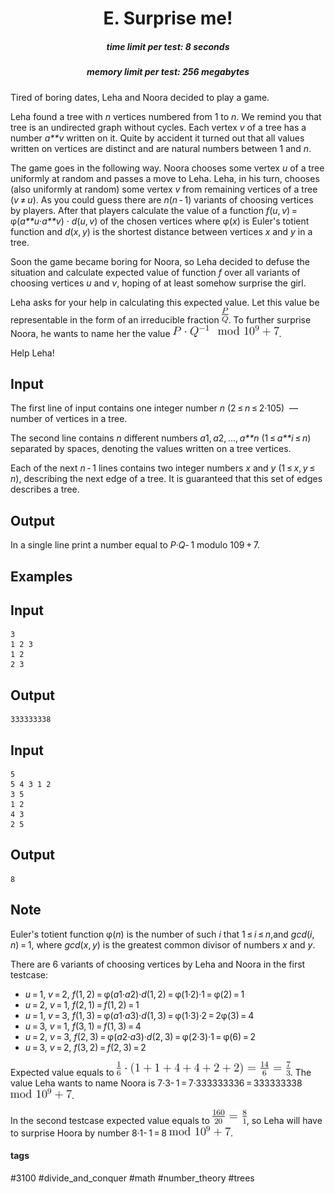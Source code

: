 <h1 style='text-align: center;'> E. Surprise me!</h1>

<h5 style='text-align: center;'>time limit per test: 8 seconds</h5>
<h5 style='text-align: center;'>memory limit per test: 256 megabytes</h5>

Tired of boring dates, Leha and Noora decided to play a game.

Leha found a tree with *n* vertices numbered from 1 to *n*. We remind you that tree is an undirected graph without cycles. Each vertex *v* of a tree has a number *a**v* written on it. Quite by accident it turned out that all values written on vertices are distinct and are natural numbers between 1 and *n*.

The game goes in the following way. Noora chooses some vertex *u* of a tree uniformly at random and passes a move to Leha. Leha, in his turn, chooses (also uniformly at random) some vertex *v* from remaining vertices of a tree (*v* ≠ *u*). As you could guess there are *n*(*n* - 1) variants of choosing vertices by players. After that players calculate the value of a function *f*(*u*, *v*) = φ(*a**u*·*a**v*) · *d*(*u*, *v*) of the chosen vertices where φ(*x*) is Euler's totient function and *d*(*x*, *y*) is the shortest distance between vertices *x* and *y* in a tree.

Soon the game became boring for Noora, so Leha decided to defuse the situation and calculate expected value of function *f* over all variants of choosing vertices *u* and *v*, hoping of at least somehow surprise the girl.

Leha asks for your help in calculating this expected value. Let this value be representable in the form of an irreducible fraction ![](images/b795551c4ba5b501281e7063ac11feb87c7f234f.png). To further surprise Noora, he wants to name her the value ![](images/5fdcffd2f508399487ae266723b116faf2fcef30.png). 

Help Leha!

## Input

The first line of input contains one integer number *n* (2 ≤ *n* ≤ 2·105)  — number of vertices in a tree.

The second line contains *n* different numbers *a*1, *a*2, ..., *a**n* (1 ≤ *a**i* ≤ *n*) separated by spaces, denoting the values written on a tree vertices.

Each of the next *n* - 1 lines contains two integer numbers *x* and *y* (1 ≤ *x*, *y* ≤ *n*), describing the next edge of a tree. It is guaranteed that this set of edges describes a tree.

## Output

In a single line print a number equal to *P*·*Q*- 1 modulo 109 + 7.

## Examples

## Input


```
3  
1 2 3  
1 2  
2 3  

```
## Output


```
333333338  

```
## Input


```
5  
5 4 3 1 2  
3 5  
1 2  
4 3  
2 5  

```
## Output


```
8  

```
## Note

Euler's totient function φ(*n*) is the number of such *i* that 1 ≤ *i* ≤ *n*,and *gcd*(*i*, *n*) = 1, where *gcd*(*x*, *y*) is the greatest common divisor of numbers *x* and *y*.

There are 6 variants of choosing vertices by Leha and Noora in the first testcase:

* *u* = 1, *v* = 2, *f*(1, 2) = φ(*a*1·*a*2)·*d*(1, 2) = φ(1·2)·1 = φ(2) = 1
* *u* = 2, *v* = 1, *f*(2, 1) = *f*(1, 2) = 1
* *u* = 1, *v* = 3, *f*(1, 3) = φ(*a*1·*a*3)·*d*(1, 3) = φ(1·3)·2 = 2φ(3) = 4
* *u* = 3, *v* = 1, *f*(3, 1) = *f*(1, 3) = 4
* *u* = 2, *v* = 3, *f*(2, 3) = φ(*a*2·*a*3)·*d*(2, 3) = φ(2·3)·1 = φ(6) = 2
* *u* = 3, *v* = 2, *f*(3, 2) = *f*(2, 3) = 2

Expected value equals to ![](images/e5c8809aa28b9319e77ed361e7711c28644edfce.png). The value Leha wants to name Noora is 7·3- 1 = 7·333333336 = 333333338 ![](images/421838b34eb0a8d7fc745c94f007a8c65740bae0.png).

In the second testcase expected value equals to ![](images/cdddc429b0ddf9284f5ecd4a6f5acc0f24270016.png), so Leha will have to surprise Hoora by number 8·1- 1 = 8 ![](images/421838b34eb0a8d7fc745c94f007a8c65740bae0.png).



#### tags 

#3100 #divide_and_conquer #math #number_theory #trees 